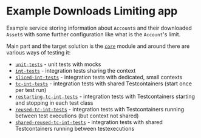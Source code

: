 # Example Downloads Limiting app

Example service storing information about `Account`s and their downloaded `Asset`s with some further configuration like
what is the `Account`'s limit.

Main part and the target solution is the [`core`](core) module and around there are various ways of testing it:

* [`unit-tests`](unit-tests) - unit tests with mocks
* [`int-tests`](int-tests) - integration tests sharing the context
* [`sliced-int-tests`](sliced-int-tests) - integration tests with dedicated, small contexts
* [`tc-int-tests`](tc-int-tests) - integration tests with shared Testcontainers (start once per test run)
* [`restarting-tc-int-tests`](restarting-tc-int-tests) - integration tests with Testcontainers starting and stopping in each test class
* [`reused-tc-int-tests`](reused-tc-int-tests) - integration tests with Testcontainers running between test executions (but context not shared)
* [`shared-reused-tc-int-tests`](shared-reused-tc-int-tests) - integration tests with shared Testcontainers running between testexecutions
